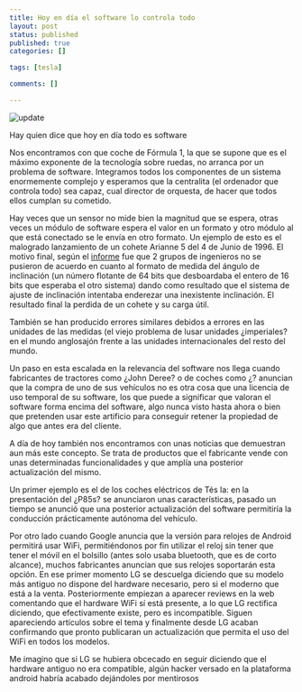 ```yaml
---
title: Hoy en día el software lo controla todo
layout: post
status: published
published: true
categories: []

tags: [tesla]

comments: []

---
```

![update](http://www.iconattitude.com/icons/open_icon_library/apps/png/128/system-software-update.png)

Hay quien dice que hoy en día todo es software

Nos encontramos con que coche de Fórmula 1, la que se supone que es el máximo exponente de la tecnología sobre ruedas, no arranca por un problema de software.
Integramos todos los componentes de un sistema enormemente complejo  y esperamos que la centralita (el ordenador que controla todo) sea capaz, cual director de orquesta, de hacer que todos ellos cumplan su cometido.

Hay veces que un sensor no mide bien la magnitud que se espera, otras veces un módulo de software espera el valor en un formato y otro módulo al que está conectado se le envía en otro formato. Un ejemplo de esto es el malogrado lanzamiento de un cohete Arianne 5 del 4 de Junio de 1996. El motivo final, según el [informe](http://sunnyday.mit.edu/accidents/Ariane5accidentreport.html) fue que 2 grupos de ingenieros no se pusieron de acuerdo en cuanto al formato de medida del ángulo de inclinación (un número flotante de 64 bits que desboardaba el entero de 16 bits que esperaba el otro sistema) dando como resultado que el sistema de ajuste de inclinación intentaba enderezar una inexistente inclinación. El resultado final la perdida de un cohete y su carga útil.

También se han producido errores similares debidos a errores en las unidades de las medidas (el viejo problema de lusar unidades ¿imperiales? en el mundo anglosajón frente a las unidades internacionales del resto del mundo.

Un paso en esta escalada en la relevancia del software nos llega cuando fabricantes de tractores como ¿John Deree? o de coches como ¿? anuncian que la compra de uno de sus vehículos  no es otra cosa que una licencia de uso temporal de su software, los que puede a significar que valoran el software forma encima del software, algo nunca visto hasta ahora o bien que pretenden usar este artificio para conseguir retener la propiedad de algo que antes era del cliente.

A	día de hoy también  nos encontramos con unas noticias que demuestran aun más este concepto. Se trata de productos que el fabricante vende con unas determinadas funcionalidades y que amplía  una posterior actualización del mismo.

Un primer ejemplo es el de los coches eléctricos de Tés la: en la presentación del ¿P85s? se anunciaron unas características, pasado un tiempo se anunció que una posterior actualización del software permitiría la conducción prácticamente autónoma del vehículo.

Por otro lado cuando Google anuncia	que la versión para relojes de Android permitirá usar WiFi, permitiéndonos por fin utilizar el reloj sin tener que tener el móvil en el bolsillo (antes solo usaba bluetooth, que es de corto alcance), muchos fabricantes anuncian que sus relojes soportarán esta opción. En ese primer momento LG se descuelga diciendo que su modelo más antiguo no dispone del hardware necesario, pero si el moderno que está a la venta. Posteriormente empiezan a aparecer reviews en la web comentando que el hardware  WiFi sí está presente, a lo 	que LG rectifica diciendo, que efectivamente existe, pero es incompatible. Siguen apareciendo artículos sobre el tema y finalmente desde LG acaban confirmando que pronto publicaran un actualización que permita el uso del WiFi en todos los modelos.

Me imagino que si LG se hubiera  obcecado en seguir diciendo que el hardware antiguo no era compatible, algún hacker versado en  la plataforma android habría acabado dejándoles por mentirosos